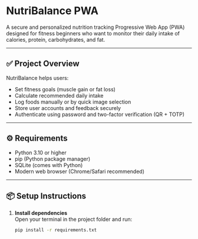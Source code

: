 # NutriBalance PWA

A secure and personalized nutrition tracking Progressive Web App (PWA) designed for fitness beginners who want to monitor their daily intake of calories, protein, carbohydrates, and fat.

---

## ✅ Project Overview

NutriBalance helps users:
- Set fitness goals (muscle gain or fat loss)
- Calculate recommended daily intake
- Log foods manually or by quick image selection
- Store user accounts and feedback securely
- Authenticate using password and two-factor verification (QR + TOTP)

---

## ⚙️ Requirements

- Python 3.10 or higher
- pip (Python package manager)
- SQLite (comes with Python)
- Modern web browser (Chrome/Safari recommended)

---

## 📦 Setup Instructions

1. **Install dependencies**  
   Open your terminal in the project folder and run:

   ```bash
   pip install -r requirements.txt